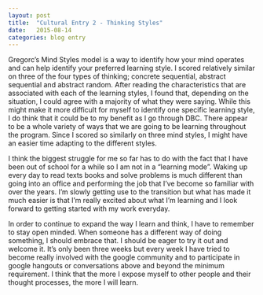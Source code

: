 ```yaml
---
layout: post
title:  "Cultural Entry 2 - Thinking Styles"
date:   2015-08-14
categories: blog entry
---
```

Gregorc’s Mind Styles model is a way to identify how your mind operates and can help identify your preferred learning style. I scored relatively similar on three of the four types of thinking; concrete sequential, abstract sequential and abstract random. After reading the characteristics that are associated with each of the learning styles, I found that, depending on the situation, I could agree with a majority of what they were saying. While this might make it more difficult for myself to identify one specific learning style, I do think that it could be to my benefit as I go through DBC. There appear to be a whole variety of ways that we are going to be learning throughout the program. Since I scored so similarly on three mind styles, I might have an easier time adapting to the different styles.

I think the biggest struggle for me so far has to do with the fact that I have been out of school for a while so I am not in a “learning mode”. Waking up every day to read texts books and solve problems is much different than going into an office and performing the job that I’ve become so familiar with over the years. I’m slowly getting use to the transition but what has made it much easier is that I’m really excited about what I’m learning and I look forward to getting started with my work everyday.

In order to continue to expand the way I learn and think, I have to remember to stay open minded. When someone has a different way of doing something, I should embrace that. I should be eager to try it out and welcome it. It’s only been three weeks but every week I have tried to become really involved with the google community and to participate in google hangouts or conversations above and beyond the minimum requirement. I think that the more I expose myself to other people and their thought processes, the more I will learn.